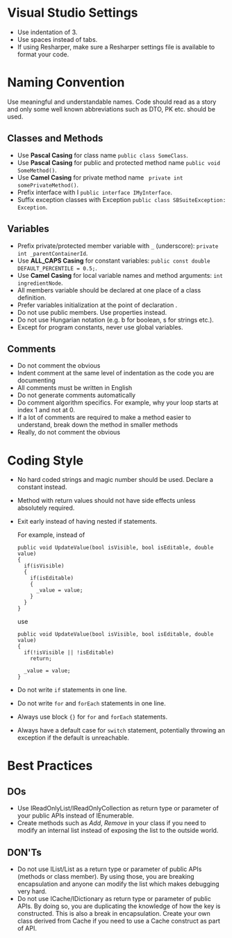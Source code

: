 # Visual Studio Settings

* Use indentation of 3.
* Use spaces instead of tabs.
* If using Resharper, make sure a Resharper settings file is available to format your code.

# Naming Convention

Use meaningful and understandable names. Code should read as a story and only some well known abbreviations such as DTO, PK etc. should be used.

## Classes and Methods

* Use **Pascal Casing** for class name  `public class SomeClass`.
* Use **Pascal Casing** for public and protected method name  `public void SomeMethod()`.
* Use **Camel Casing** for private method name  ` private int somePrivateMethod()`.
* Prefix interface with I  `public interface IMyInterface`.
* Suffix exception classes with Exception `public class SBSuiteException: Exception`.

## Variables

* Prefix private/protected member variable with `_` (underscore): `private int _parentContainerId`.
* Use **ALL_CAPS Casing** for constant variables: `public const double DEFAULT_PERCENTILE = 0.5;`.
* Use **Camel Casing** for local variable names and method arguments: `int ingredientNode`.
* All members variable should be declared at one place of a class definition.
* Prefer variables initialization at the point of declaration .
* Do not use public members. Use properties instead.
* Do not use Hungarian notation (e.g. b for boolean, s for strings etc.).
* Except for program constants, never use global variables.

## Comments

* Do not comment the obvious
* Indent comment at the same level of indentation as the code you are documenting
* All comments must be written in English
* Do not generate comments automatically
* Do comment algorithm specifics. For example, why your loop starts at index 1 and not at 0.
* If a lot of comments are required to make a method easier to understand, break down the method in smaller methods
* Really, do not comment the obvious

# Coding Style

* No hard coded strings and magic number should be used. Declare a constant instead.
* Method with return values should not have side effects unless absolutely required.
* Exit early instead of having nested if statements.

  For example, instead of
  
  ```
  public void UpdateValue(bool isVisible, bool isEditable, double value)
  {
    if(isVisible)
    {
      if(isEditable)
      {
        _value = value;
      }
    }
  }
  ```  
  use
  
  ```
  public void UpdateValue(bool isVisible, bool isEditable, double value)
  {
    if(!isVisible || !isEditable)
      return;

    _value = value;
  }
  ```
* Do not write `if` statements in one line.
* Do not write `for` and `forEach` statements in one line.
* Always use block `{}` for `for` and `forEach` statements.
* Always have a default case for `switch` statement, potentially throwing an exception if the default is unreachable.


# **Best Practices**

## DOs

* Use IReadOnlyList/IReadOnlyCollection as return type or parameter of your public APIs instead of IEnumerable.
* Create methods such as _Add_, _Remove_ in your class if you need to modify an internal list instead of exposing the list to the outside world.


## DON'Ts

* Do not use IList/List as a return type or parameter of public APIs (methods or class member). By using those, you are breaking encapsulation and anyone can modify the list which makes debugging very hard.
* Do not use ICache/IDictionary as return type or parameter of public APIs. By doing so, you are duplicating the knowledge of how the key is constructed. This is also a break in encapsulation. Create your own class derived from Cache if you need to use a Cache construct as part of API.